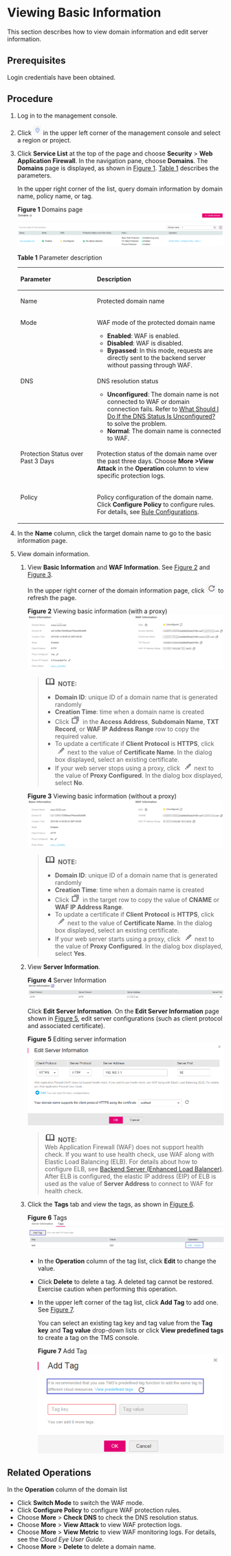 # Viewing Basic Information<a name="waf_01_0020"></a>

This section describes how to view domain information and edit server information.

## Prerequisites<a name="section558884313202"></a>

Login credentials have been obtained.

## Procedure<a name="section47859253215"></a>

1.  Log in to the management console.
2.  Click  ![](figures/icon-region.png)  in the upper left corner of the management console and select a region or project.
3.  Click  **Service List**  at the top of the page and choose  **Security**  \>  **Web Application Firewall**. In the navigation pane, choose  **Domains**. The  **Domains**  page is displayed, as shown in  [Figure 1](#fig1378145118527).  [Table 1](#table147842051135211)  describes the parameters.

    In the upper right corner of the list, query domain information by domain name, policy name, or tag.

    **Figure  1**  Domains page<a name="fig1378145118527"></a>  
    ![](figures/domains-page.png "domains-page")

    **Table  1**  Parameter description

    <a name="table147842051135211"></a>
    <table><thead align="left"><tr id="row7782051165217"><th class="cellrowborder" valign="top" width="37.11%" id="mcps1.2.3.1.1"><p id="p5781251175210"><a name="p5781251175210"></a><a name="p5781251175210"></a>Parameter</p>
    </th>
    <th class="cellrowborder" valign="top" width="62.89%" id="mcps1.2.3.1.2"><p id="p117811751185217"><a name="p117811751185217"></a><a name="p117811751185217"></a>Description</p>
    </th>
    </tr>
    </thead>
    <tbody><tr id="row15782195116525"><td class="cellrowborder" valign="top" width="37.11%" headers="mcps1.2.3.1.1 "><p id="p11782851115217"><a name="p11782851115217"></a><a name="p11782851115217"></a>Name</p>
    </td>
    <td class="cellrowborder" valign="top" width="62.89%" headers="mcps1.2.3.1.2 "><p id="p19782175110522"><a name="p19782175110522"></a><a name="p19782175110522"></a>Protected domain name</p>
    </td>
    </tr>
    <tr id="row107831051145219"><td class="cellrowborder" valign="top" width="37.11%" headers="mcps1.2.3.1.1 "><p id="p978245135210"><a name="p978245135210"></a><a name="p978245135210"></a>Mode</p>
    </td>
    <td class="cellrowborder" valign="top" width="62.89%" headers="mcps1.2.3.1.2 "><p id="p27821751155220"><a name="p27821751155220"></a><a name="p27821751155220"></a>WAF mode of the protected domain name</p>
    <a name="ul87831351155214"></a><a name="ul87831351155214"></a><ul id="ul87831351155214"><li><span class="parmvalue" id="parmvalue20374113365019"><a name="parmvalue20374113365019"></a><a name="parmvalue20374113365019"></a><b>Enabled</b></span>: WAF is enabled.</li><li><span class="parmvalue" id="parmvalue28710829111810"><a name="parmvalue28710829111810"></a><a name="parmvalue28710829111810"></a><b>Disabled</b></span>: WAF is disabled.</li><li><span class="parmvalue" id="parmvalue394717218275"><a name="parmvalue394717218275"></a><a name="parmvalue394717218275"></a><b>Bypassed</b></span>: In this mode, requests are directly sent to the backend server without passing through WAF.</li></ul>
    </td>
    </tr>
    <tr id="row478315116526"><td class="cellrowborder" valign="top" width="37.11%" headers="mcps1.2.3.1.1 "><p id="p17783105135211"><a name="p17783105135211"></a><a name="p17783105135211"></a>DNS</p>
    </td>
    <td class="cellrowborder" valign="top" width="62.89%" headers="mcps1.2.3.1.2 "><p id="p15783251155213"><a name="p15783251155213"></a><a name="p15783251155213"></a>DNS resolution status</p>
    <a name="ul478345116523"></a><a name="ul478345116523"></a><ul id="ul478345116523"><li><strong id="b33911916711"><a name="b33911916711"></a><a name="b33911916711"></a>Unconfigured</strong>: The domain name is not connected to WAF or domain connection fails. Refer to <a href="what-should-i-do-if-the-dns-status-is-unconfigured.md">What Should I Do If the DNS Status Is Unconfigured?</a> to solve the problem.</li><li><strong id="b61076368385"><a name="b61076368385"></a><a name="b61076368385"></a>Normal</strong>: The domain name is connected to WAF.</li></ul>
    </td>
    </tr>
    <tr id="row1378315513523"><td class="cellrowborder" valign="top" width="37.11%" headers="mcps1.2.3.1.1 "><p id="p7783451205220"><a name="p7783451205220"></a><a name="p7783451205220"></a>Protection Status over Past 3 Days</p>
    </td>
    <td class="cellrowborder" valign="top" width="62.89%" headers="mcps1.2.3.1.2 "><p id="p167835516520"><a name="p167835516520"></a><a name="p167835516520"></a>Protection status of the domain name over the past three days. Choose <strong id="b62357357308"><a name="b62357357308"></a><a name="b62357357308"></a>More &gt;View Attack</strong> in the <strong id="b79611239203020"><a name="b79611239203020"></a><a name="b79611239203020"></a>Operation</strong> column to view specific protection logs.</p>
    </td>
    </tr>
    <tr id="row137841551105220"><td class="cellrowborder" valign="top" width="37.11%" headers="mcps1.2.3.1.1 "><p id="p1878445145210"><a name="p1878445145210"></a><a name="p1878445145210"></a>Policy</p>
    </td>
    <td class="cellrowborder" valign="top" width="62.89%" headers="mcps1.2.3.1.2 "><p id="p47841051115212"><a name="p47841051115212"></a><a name="p47841051115212"></a>Policy configuration of the domain name. Click <strong id="b18736245174219"><a name="b18736245174219"></a><a name="b18736245174219"></a>Configure Policy</strong> to configure rules. For details, see <a href="rule-configurations.md">Rule Configurations</a>.</p>
    </td>
    </tr>
    </tbody>
    </table>

4.  In the  **Name**  column, click the target domain name to go to the basic information page.
5.  View domain information.
    1.  View  **Basic Information**  and  **WAF Information**. See  [Figure 2](#fig1902122615546)  and  [Figure 3](#fig16903112618542).

        In the upper right corner of the domain information page, click  ![](figures/icon-refresh.png)  to refresh the page.

        **Figure  2**  Viewing basic information \(with a proxy\)<a name="fig1902122615546"></a>  
        ![](figures/viewing-basic-information-(with-a-proxy).png "viewing-basic-information-(with-a-proxy)")

        >![](public_sys-resources/icon-note.gif) **NOTE:**   
        >-   **Domain ID**: unique ID of a domain name that is generated randomly  
        >-   **Creation Time**: time when a domain name is created  
        >-   Click  ![](figures/icon-copy.png)  in the  **Access Address**,  **Subdomain Name**,  **TXT Record**, or  **WAF IP Address Range**  row to copy the required value.  
        >-   To update a certificate if  **Client Protocol**  is  **HTTPS**, click  ![](figures/icon-edit.png)  next to the value of  **Certificate Name**. In the dialog box displayed, select an existing certificate.  
        >-   If your web server stops using a proxy, click  ![](figures/icon-edit.png)  next to the value of  **Proxy Configured**. In the dialog box displayed, select  **No**.  

        **Figure  3**  Viewing basic information \(without a proxy\)<a name="fig16903112618542"></a>  
        ![](figures/viewing-basic-information-(without-a-proxy).png "viewing-basic-information-(without-a-proxy)")

        >![](public_sys-resources/icon-note.gif) **NOTE:**   
        >-   **Domain ID**: unique ID of a domain name that is generated randomly  
        >-   **Creation Time**: time when a domain name is created  
        >-   Click  ![](figures/icon-copy.png)  in the target row to copy the value of  **CNAME**  or  **WAF IP Address Range**.  
        >-   To update a certificate if  **Client Protocol**  is  **HTTPS**, click  ![](figures/icon-edit.png)  next to the value of  **Certificate Name**. In the dialog box displayed, select an existing certificate.  
        >-   If your web server starts using a proxy, click  ![](figures/icon-edit.png)  next to the value of  **Proxy Configured**. In the dialog box displayed, select  **Yes**.  

    2.  View  **Server Information**.

        **Figure  4**  Server Information<a name="fig104141220121620"></a>  
        ![](figures/server-information.png "server-information")

        Click  **Edit Server Information**. On the  **Edit Server Information**  page shown in  [Figure 5](#fig3368635172714), edit server configurations \(such as client protocol and associated certificate\).

        **Figure  5**  Editing server information<a name="fig3368635172714"></a>  
        ![](figures/editing-server-information.png "editing-server-information")

        >![](public_sys-resources/icon-note.gif) **NOTE:**   
        >Web Application Firewall \(WAF\) does not support health check. If you want to use health check, use WAF along with Elastic Load Balancing \(ELB\). For details about how to configure ELB, see  [Backend Server \(Enhanced Load Balancer\)](https://docs.otc.t-systems.com/en-us/usermanual/elb/en-us_topic_0052569729.html). After ELB is configured, the elastic IP address \(EIP\) of ELB is used as the value of  **Server Address**  to connect to WAF for health check.  

    3.  Click the  **Tags**  tab and view the tags, as shown in  [Figure 6](#fig1814661617294).

        **Figure  6**  Tags<a name="fig1814661617294"></a>  
        ![](figures/tags.png "tags")

        -   In the  **Operation**  column of the tag list, click  **Edit**  to change the value.
        -   Click  **Delete**  to delete a tag. A deleted tag cannot be restored. Exercise caution when performing this operation.
        -   In the upper left corner of the tag list, click  **Add Tag**  to add one. See  [Figure 7](#fig0811031133312).

            You can select an existing tag key and tag value from the  **Tag key**  and  **Tag value**  drop-down lists or click  **View predefined tags**  to create a tag on the TMS console.

            **Figure  7**  Add Tag<a name="fig0811031133312"></a>  
            ![](figures/add-tag.png "add-tag")




## Related Operations<a name="section125161643628"></a>

In the  **Operation**  column of the domain list

-   Click  **Switch Mode**  to switch the WAF mode.
-   Click  **Configure Policy**  to configure WAF protection rules.
-   Choose  **More**  \>  **Check DNS**  to check the DNS resolution status.
-   Choose  **More**  \>  **View Attack**  to view WAF protection logs.
-   Choose  **More**  \>  **View Metric**  to view WAF monitoring logs. For details, see the  _Cloud Eye User Guide_.
-   Choose  **More**  \>  **Delete**  to delete a domain name.

